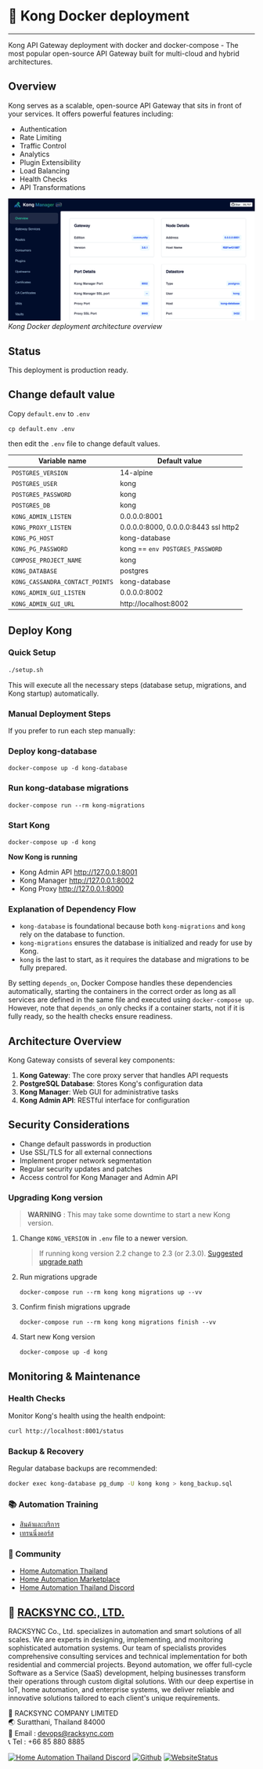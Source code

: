 # 🐳 Kong Docker deployment
---

Kong API Gateway deployment with docker and docker-compose - The most popular open-source API Gateway built for multi-cloud and hybrid architectures.

## Overview

Kong serves as a scalable, open-source API Gateway that sits in front of your services. It offers powerful features including:

- Authentication
- Rate Limiting
- Traffic Control
- Analytics
- Plugin Extensibility
- Load Balancing
- Health Checks
- API Transformations

![Kong Docker Setup](./screenshot.png)
*Kong Docker deployment architecture overview*

## Status

This deployment is production ready.

## Change default value

Copy `default.env` to `.env`

```
cp default.env .env
```

then edit the `.env` file to change default values.

| Variable name | Default value |
|---------------|---------------|
| `POSTGRES_VERSION`    | 14-alpine |
| `POSTGRES_USER`       | kong |
| `POSTGRES_PASSWORD`   | kong |
| `POSTGRES_DB`         | kong |
| `KONG_ADMIN_LISTEN`   | 0.0.0.0:8001 |
| `KONG_PROXY_LISTEN`   | 0.0.0.0:8000, 0.0.0.0:8443 ssl http2 |
| `KONG_PG_HOST`        | kong-database |
| `KONG_PG_PASSWORD`    | kong == `env POSTGRES_PASSWORD` |
| `COMPOSE_PROJECT_NAME`| kong |
| `KONG_DATABASE`       | postgres |
| `KONG_CASSANDRA_CONTACT_POINTS` | kong-database |
| `KONG_ADMIN_GUI_LISTEN` | 0.0.0.0:8002 |
| `KONG_ADMIN_GUI_URL` | http://localhost:8002 |

## Deploy Kong

### Quick Setup

```bash
./setup.sh
```

This will execute all the necessary steps (database setup, migrations, and Kong startup) automatically.

### Manual Deployment Steps

If you prefer to run each step manually:

### Deploy kong-database

```
docker-compose up -d kong-database
```

### Run kong-database migrations

```
docker-compose run --rm kong-migrations
```

### Start Kong

```
docker-compose up -d kong
```

**Now Kong is running**

- Kong Admin API http://127.0.0.1:8001
- Kong Manager http://127.0.0.1:8002
- Kong Proxy http://127.0.0.1:8000

### Explanation of Dependency Flow
- `kong-database` is foundational because both `kong-migrations` and `kong` rely on the database to function.
- `kong-migrations` ensures the database is initialized and ready for use by Kong.
- `kong` is the last to start, as it requires the database and migrations to be fully prepared.

By setting `depends_on`, Docker Compose handles these dependencies automatically, starting the containers in the correct order as long as all services are defined in the same file and executed using `docker-compose up`. However, note that `depends_on` only checks if a container starts, not if it is fully ready, so the health checks ensure readiness.

## Architecture Overview

Kong Gateway consists of several key components:

1. **Kong Gateway**: The core proxy server that handles API requests
2. **PostgreSQL Database**: Stores Kong's configuration data
3. **Kong Manager**: Web GUI for administrative tasks
4. **Kong Admin API**: RESTful interface for configuration

## Security Considerations

- Change default passwords in production
- Use SSL/TLS for all external connections
- Implement proper network segmentation
- Regular security updates and patches
- Access control for Kong Manager and Admin API

### Upgrading Kong version

> **WARNING** : This may take some downtime to start a new Kong version.

1. Change `KONG_VERSION` in `.env` file to a newer version.

	> If running kong version 2.2 change to 2.3 (or 2.3.0). [Suggested upgrade path](https://github.com/Kong/kong/blob/master/UPGRADE.md)

2. Run migrations upgrade

	```
	docker-compose run --rm kong kong migrations up --vv
	```

3. Confirm finish migrations upgrade

	```
	docker-compose run --rm kong kong migrations finish --vv
	```
	
4. Start new Kong version

	```
	docker-compose up -d kong
	```

## Monitoring & Maintenance

### Health Checks

Monitor Kong's health using the health endpoint:
```bash
curl http://localhost:8001/status
```

### Backup & Recovery

Regular database backups are recommended:
```bash
docker exec kong-database pg_dump -U kong kong > kong_backup.sql
```

### 📚 Automation Training

- [สินค้าและบริการ](http://racksync.com)
- [เทรนนิ่งคอร์ส](https://facebook.com/racksync)

### 👥 Community

- [Home Automation Thailand](https://www.facebook.com/groups/hathailand)
- [Home Automation Marketplace](https://www.facebook.com/groups/hatmarketplace)
- [Home Automation Thailand Discord](https://discord.gg/Wc5CwnWkp4)

## 🏢 [RACKSYNC CO., LTD.](https://racksync.com)

RACKSYNC Co., Ltd. specializes in automation and smart solutions of all scales. We are experts in designing, implementing, and monitoring sophisticated automation systems. Our team of specialists provides comprehensive consulting services and technical implementation for both residential and commercial projects. Beyond automation, we offer full-cycle Software as a Service (SaaS) development, helping businesses transform their operations through custom digital solutions. With our deep expertise in IoT, home automation, and enterprise systems, we deliver reliable and innovative solutions tailored to each client's unique requirements.

📍 RACKSYNC COMPANY LIMITED    
🌏 Suratthani, Thailand 84000   
📧 Email : devops@racksync.com   
📞 Tel : +66 85 880 8885   

[![Home Automation Thailand Discord](https://img.shields.io/discord/986181205504438345?style=for-the-badge)](https://discord.gg/Wc5CwnWkp4) [![Github](https://img.shields.io/github/followers/racksync?style=for-the-badge)](https://github.com/racksync) 
[![WebsiteStatus](https://img.shields.io/website?down_color=grey&down_message=Offline&style=for-the-badge&up_color=green&up_message=Online&url=https%3A%2F%2Fracksync.com)](https://racksync.com)



